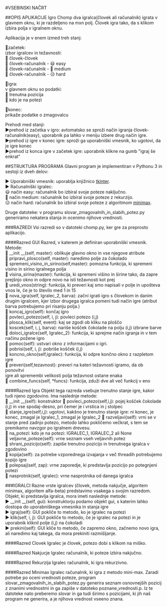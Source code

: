 #VSEBINSKI NAČRT

##OPIS APLIKACIJE
Igro Chomp dva igralca(človek ali računalnik) igrata v glavnem oknu, ki je razdeljeno na mxn polj.
Človek igra tako, da s klikom izbira polja v igralnem oknu.

Aplikacija je v enem izmed treh stanj:  

  🍫začetek:  
  izbor igralcev in težavnosti:  
    👥 človek-človek  
    👤 človek-računalnik - 😃 easy   
    👤 človek-računalnik - 🤔 medium  
    👤 človek-računalnik - 😥 hard  
  
  🍫igra:  
  v glavnem oknu so podatki:  
  🎲 trenutna pozicija  
  🎲 kdo je na potezi 
    
  🍫konec:  
  prikaže podatke o zmagovalcu  

Prehodi med stanji:  
▶︎prehod iz začetka v igro: avtomatsko se sproži način igranja človek-računalnik(easy), uporabnik pa lahko v meniju izbere drug način igre.  
▶︎prehod iz igre v konec igre: sproži ga uporabniški vmesnik, ko ugotovi, da je igre konec  
▶︎prehod iz konca igre v začetek igre: uporabnik klikne na gumb "igraj še enkrat"  

##STRUKTURA PROGRAMA
Glavni program je implementiran v Pythonu 3 in sestoji iz dveh delov:  

▶︎ Uporabniški vmesnik: uporablja knjižnico [tkinter](http://infohost.nmt.edu/tcc/help/pubs/tkinter/web/index.html).    
▶︎ Računalniški igralec:  
😃 način easy: računalnik bo izbiral svoje poteze naključno.  
🤔 način medium: računalnik bo izbiral svoje poteze z rekurzijo.  
😥 način hard: računalnik bo izbiral svoje poteze z algoritmom [minimax](https://en.wikipedia.org/wiki/Minimax).  

Druge datoteke: v programu slovar_zmagovalnih_in_slabih_potez.py generiramo nekatera stanja in ocenimo njihove vrednosti.  

###RAZREDI
Vsi razredi so v datoteki chomp.py, ker gre za preprosto aplikacijo.

####Razred GUI
Razred, v katerem je definiran uporabniški vmesnik. Metode:  
🎲 __init __(self, master): oblikuje glavno okno in vse njegove atribute  
🎲 pripravi_plosco(self, master): naredimo polje za čokolado  
🎲 spremeni_visino_in_sirino(self,master): pomozna funkcija, ki spremeni visino in sirino igralnega polja  
🎲 visina_sirina(master): funkcija, ki spremeni višino in širine tako, da zapre prejšnjo okno in odpre novo
na isti težavnosti kot prej  
🎲 uredi_vnos(string): funkcija, ki preveri kaj smo napisali v polje in upošteva vnos le,
če je to število med 1 in 15  
🎲 nova_igra(self, Igralec_2, barva): začni igrati igro s človekom in danim drugim igralcem, kjer izbor drugega igralca pomeni tudi način igre (atribut barva potrebujemo pri risanju polja.)  
🎲 koncaj_igro(self): končaj igro  
🎲 povleci_potezo(self, i, j): povleci potezo (i,j)  
🎲 plosca_klik(self, event): kaj se zgodi ob kliku na ploščo  
🎲 koscek(self, i, j, barva): nariše košček čokolade na polju (i,j) izbrane barve  
🎲 doloci_igralce(self, Igralec_2): funkcija, ki sprejme način igranja in v tem načinu požene igro  
🎲 pomoc(self): ustvari okno z informacijami o igri.  
🎲 pobrisi(self, i, j): pobriše košček (i,j)  
🎲 koncno_okno(self,igralec): funkcija, ki odpre končno okno z razpletom igre  
🎲 preveri(self,tezavnost): preveri na kateri težavnosti igramo, da ob ponovitvi  
igre ali spremembi velikosti polja težavnost ostane enaka  
🎲 combine_funcs(self, *funcs): funkcija, zduži dve ali več funkcij v eno  

####Razred Igra
Objekt tega razreda vsebuje trenutno stanje igre, kakor tudi njeno zgodovino. Ima naslednje metode:  
🎲 __init __(self): konstruktor
🎲 povleci_potezo(self,i,j): pojej košček čokolade (i,j) in vse spodaj-desno, pri čemer je i vrstica  in j stolpec      
🎲 stanje_igre(self,i,j): ugotovi, kakšno je trenutno stanje igre: ni konec, je konec, zmagal je Igralec_1, zmagal je Igralec_2
🎲 razveljavi(self): vrni se v stanje pred zadnjo potezo, metodo lahko pokličemo večkrat, s tem se premikamo navzgor po igralnem drevesu.  
🎲 na_potezi: kdo je na potezi: IGRALEC_1, IGRALEC_2 ali None  
🎲 veljavne_poteze(self): vrne seznam vseh veljavnih potez  
🎲 shrani_pozicijo(self): zapiše trenutno pozicijo in trenutnega igralca v zgodovino  
🎲 kopija(self): za potrebe vzporednega izvajanja v več threadih potrebujemo kopijo igre  
🎲 polepsaj(self, zap): vrne zaporedje, ki predstavlja pozicijo po potegnjeni potezi  
🎲 nasprotnik(self, igralec): vrne nasprotnika od danega igralca  

###IGRALCI
Razne vrste igralcev (človek, metoda nakjučje, algoritem minimax, algoritem alfa-beta) predstavimo vsakega s svojim razredom. Objekt, ki predstavlja igralca, mora imeti naslednje metode:  
▶︎  __init __(self, gui): konstruktorju podamo objekt gui, s katerim lahko dostopa do uporabniškega vmesnika in stanja igre  
▶︎ igraj(self): GUI pokliče to metodo, ko je igralec na potezi  
▶︎ klik(self, i, j): GUI pokliče to metodo, če je igralec na potezi in je uporabnik kliknil polje (i,j) na čokoladi  
▶ prekini(self): GUI kliče to metodo, če zapremo okno, začnemo novo igra, ali naredimo kaj takega, da mora prekiniti razmišljanje.

####Razred Clovek
Igralec je človek, potezo dobi s klikom na miško.

####Razred Nakjucje
Igralec računalnik, ki poteze izbira nakjučno.

####Razred Rekurzija
Igralec računalnik, ki igra rekurzivno.

####Razred Minimax
Igralec računalnik, ki igra z metodo mini-max. Zaradi potrebe po oceni vrednosti poteze, program slovar_zmagovalnih_in_slabih_potez.py generira seznam osnovnejših pozicij z znanimi vrednostmi in ga zapiše v datoteko poznane_vrednosti.p. Iz te datoteke nato preberemo slovar in ga tudi širimo s pozicijami, ki jih naš program ne generira, a je njihova vrednost vseeno znana.

